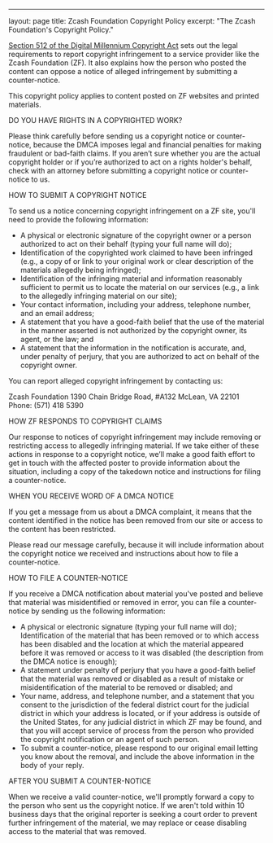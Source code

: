 ---
layout: page
title: Zcash Foundation Copyright Policy
excerpt: "The Zcash Foundation's Copyright Policy."

[Section 512 of the Digital Millennium Copyright Act](https://www.law.cornell.edu/uscode/text/17/512) sets out the legal requirements to report copyright infringement to a service provider like the Zcash Foundation (ZF). It also explains how the person who posted the content can oppose a notice of alleged infringement by submitting a counter-notice.

This copyright policy applies to content posted on ZF websites and printed materials.

DO YOU HAVE RIGHTS IN A COPYRIGHTED WORK?

Please think carefully before sending us a copyright notice or counter-notice, because the DMCA imposes legal and financial penalties for making fraudulent or bad-faith claims. If you aren’t sure whether you are the actual copyright holder or if you’re authorized to act on a rights holder's behalf, check with an attorney before submitting a copyright notice or counter-notice to us.

HOW TO SUBMIT A COPYRIGHT NOTICE

To send us a notice concerning copyright infringement on a ZF site, you'll need to provide the following information:

* A physical or electronic signature of the copyright owner or a person authorized to act on their behalf (typing your full name will do);
* Identification of the copyrighted work claimed to have been infringed (e.g., a copy of or link to your original work or clear description of the materials allegedly being infringed);
* Identification of the infringing material and information reasonably sufficient to permit us to locate the material on our services (e.g., a link to the allegedly infringing material on our site);
* Your contact information, including your address, telephone number, and an email address;
* A statement that you have a good-faith belief that the use of the material in the manner asserted is not authorized by the copyright owner, its agent, or the law; and
* A statement that the information in the notification is accurate, and, under penalty of perjury, that you are authorized to act on behalf of the copyright owner.

You can report alleged copyright infringement by contacting us:

Zcash Foundation
1390 Chain Bridge Road, #A132
McLean, VA 22101
Phone: (571) 418 5390

HOW ZF RESPONDS TO COPYRIGHT CLAIMS

Our response to notices of copyright infringement may include removing or restricting access to allegedly infringing material. If we take either of these actions in response to a copyright notice, we’ll make a good faith effort to get in touch with the affected poster to provide information about the situation, including a copy of the takedown notice and instructions for filing a counter-notice.

WHEN YOU RECEIVE WORD OF A DMCA NOTICE

If you get a message from us about a DMCA complaint, it means that the content identified in the notice has been removed from our site or access to the content has been restricted.

Please read our message carefully, because it will include information about the copyright notice we received and instructions about how to file a counter-notice.

HOW TO FILE A COUNTER-NOTICE

If you receive a DMCA notification about material you've posted and believe that material was misidentified or removed in error, you can file a counter-notice by sending us the following information:

* A physical or electronic signature (typing your full name will do);
Identification of the material that has been removed or to which access has been disabled and the location at which the material appeared before it was removed or access to it was disabled (the description from the DMCA notice is enough);
* A statement under penalty of perjury that you have a good-faith belief that the material was removed or disabled as a result of mistake or misidentification of the material to be removed or disabled; and
* Your name, address, and telephone number, and a statement that you consent to the jurisdiction of the federal district court for the judicial district in which your address is located, or if your address is outside of the United States, for any judicial district in which ZF may be found, and that you will accept service of process from the person who provided the copyright notification or an agent of such person.
* To submit a counter-notice, please respond to our original email letting you know about the removal, and include the above information in the body of your reply.

AFTER YOU SUBMIT A COUNTER-NOTICE

When we receive a valid counter-notice, we'll promptly forward a copy to the person who sent us the copyright notice. If we aren't told within 10 business days that the original reporter is seeking a court order to prevent further infringement of the material, we may replace or cease disabling access to the material that was removed.
